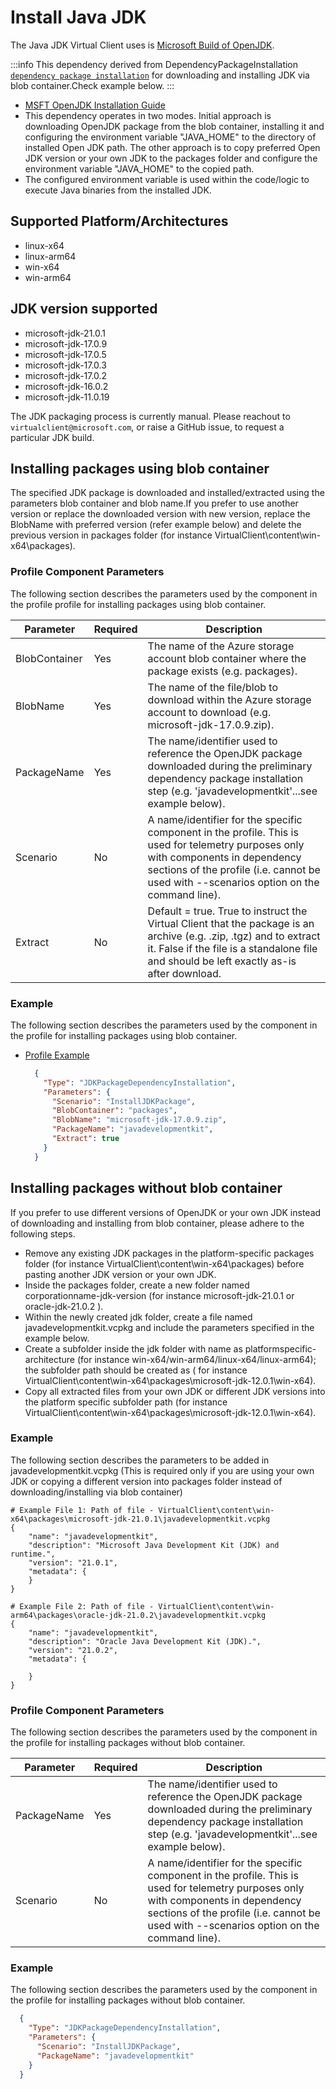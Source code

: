﻿# Install Java JDK
The Java JDK Virtual Client uses is [Microsoft Build of OpenJDK](https://docs.microsoft.com/en-us/java/openjdk/download).

:::info
This dependency derived from DependencyPackageInstallation [`dependency package installation`](./0001-install-vc-packages.md) for downloading and installing JDK via blob container.Check example below.
:::

- [MSFT OpenJDK Installation Guide](https://docs.microsoft.com/en-us/java/openjdk/install)
- This dependency operates in two modes. Initial approach is downloading OpenJDK package from the blob container, installing it and configuring 
  the environment variable "JAVA_HOME" to the directory of installed Open JDK path. The other approach is to copy preferred Open JDK version or your own JDK to the packages folder and 
  configure the environment variable "JAVA_HOME" to the copied path. 
- The configured environment variable is used within the code/logic to execute Java binaries from the installed JDK.

## Supported Platform/Architectures
* linux-x64
* linux-arm64
* win-x64
* win-arm64

## JDK version supported
* microsoft-jdk-21.0.1
* microsoft-jdk-17.0.9
* microsoft-jdk-17.0.5
* microsoft-jdk-17.0.3
* microsoft-jdk-17.0.2
* microsoft-jdk-16.0.2
* microsoft-jdk-11.0.19

The JDK packaging process is currently manual. Please reachout to `virtualclient@microsoft.com`, or raise a GitHub issue, to request a particular JDK build.

## Installing packages using blob container

The specified JDK package is downloaded and installed/extracted using the parameters blob container and blob name.If you prefer to use another version or replace the downloaded version with 
new version, replace the BlobName with preferred version (refer example below) and delete the previous version in packages folder (for instance VirtualClient\content\win-x64\packages).

### Profile Component Parameters
The following section describes the parameters used by the component in the profile profile for installing packages using blob container.

| **Parameter** | **Required** | **Description**                                                                                                 |
|---------------|--------------|-----------------------------------------------------------------------------------------------------------------|
| BlobContainer | Yes          | The name of the Azure storage account blob container where the package exists (e.g. packages).                  |
| BlobName      | Yes          | The name of the file/blob to download within the Azure storage account to download (e.g. microsoft-jdk-17.0.9.zip).    |
| PackageName   | Yes          | The name/identifier used to reference the OpenJDK package downloaded during the preliminary dependency package installation step (e.g. 'javadevelopmentkit'...see example below). |
| Scenario      | No           | A name/identifier for the specific component in the profile. This is used for telemetry purposes only with components in dependency sections of the profile (i.e. cannot be used with --scenarios option on the command line). |
| Extract       | No           | Default = true. True to instruct the Virtual Client that the package is an archive (e.g. .zip, .tgz) and to extract it. False if the file is a standalone file and should be left exactly as-is after download. |


### Example
The following section describes the parameters used by the component in the profile for installing packages using blob container.

* [Profile Example](https://github.com/microsoft/VirtualClient/blob/main/src/VirtualClient/VirtualClient.Main/profiles/PERF-SPECJVM.json)


  ```json
    {
      "Type": "JDKPackageDependencyInstallation",
      "Parameters": {
        "Scenario": "InstallJDKPackage",
        "BlobContainer": "packages",
        "BlobName": "microsoft-jdk-17.0.9.zip",
        "PackageName": "javadevelopmentkit",
        "Extract": true
      }
    }
  ```

## Installing packages without blob container
If you prefer to use different versions of OpenJDK or your own JDK instead of downloading and installing from blob container, please adhere to the following steps.
- Remove any existing JDK packages in the platform-specific packages folder (for instance VirtualClient\content\win-x64\packages) before pasting another JDK version or your own JDK.
- Inside the packages folder, create a new folder named corporationname-jdk-version (for instance microsoft-jdk-21.0.1 or oracle-jdk-21.0.2 ).
- Within the newly created jdk folder, create a file named javadevelopmentkit.vcpkg and include the parameters specified in the example below.
- Create a subfolder inside the jdk folder with name as platformspecific-architecture (for instance win-x64/win-arm64/linux-x64/linux-arm64); 
  the subfolder path should be created as ( for instance  VirtualClient\content\win-x64\packages\microsoft-jdk-12.0.1\win-x64).
- Copy all extracted files from your own JDK or different JDK versions into the platform specific subfolder path (for instance  VirtualClient\content\win-x64\packages\microsoft-jdk-12.0.1\win-x64).

### Example
The following section describes the parameters to be added in javadevelopmentkit.vcpkg (This is required only if you are using your own JDK or copying a different version into packages folder 
instead of downloading/installing via blob container)

```
# Example File 1: Path of file - VirtualClient\content\win-x64\packages\microsoft-jdk-21.0.1\javadevelopmentkit.vcpkg
{
    "name": "javadevelopmentkit",
    "description": "Microsoft Java Development Kit (JDK) and runtime.",
    "version": "21.0.1",
    "metadata": {
    }
}

# Example File 2: Path of file - VirtualClient\content\win-arm64\packages\oracle-jdk-21.0.2\javadevelopmentkit.vcpkg
{
    "name": "javadevelopmentkit",
    "description": "Oracle Java Development Kit (JDK).",
    "version": "21.0.2",
    "metadata": {

    }
}

```

### Profile Component Parameters
The following section describes the parameters used by the component in the profile for installing packages without blob container.

| **Parameter** | **Required** | **Description**                                                                                                 |
|---------------|--------------|-----------------------------------------------------------------------------------------------------------------|
| PackageName   | Yes          | The name/identifier used to reference the OpenJDK package downloaded during the preliminary dependency package installation step (e.g. 'javadevelopmentkit'...see example below). |
| Scenario      | No           | A name/identifier for the specific component in the profile. This is used for telemetry purposes only with components in dependency sections of the profile (i.e. cannot be used with --scenarios option on the command line). |

### Example
The following section describes the parameters used by the component in the profile for installing packages without blob container.

  ```json
    {
      "Type": "JDKPackageDependencyInstallation",
      "Parameters": {
        "Scenario": "InstallJDKPackage",
        "PackageName": "javadevelopmentkit"
      }
    }
  ```